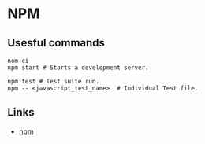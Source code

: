# NPM

## Usesful commands 
```
nom ci
npm start # Starts a development server.

npm test # Test suite run.
npm -- <javascript_test_name>  # Individual Test file. 
```

## Links
 - [npm](https://www.npmjs.com)
